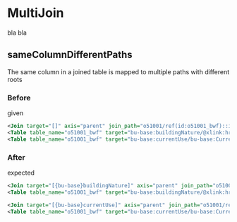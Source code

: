 # MultiJoin

bla bla

## sameColumnDifferentPaths

The same column in a joined table is mapped to multiple paths with different roots

### Before

 given

```xml
<Join target="[]" axis="parent" join_path="o51001/ref(id:o51001_bwf)::id"/>
<Table table_name="o51001_bwf" target="bu-base:buildingNature/@xlink:href" value="bwf"/>
<Table table_name="o51001_bwf" target="bu-base:currentUse/bu-base:CurrentUse/bu-base:currentUse/@xlink:href" value="bwf"/>
```

### After

 expected

```xml
<Join target="[{bu-base}buildingNature]" axis="parent" join_path="o51001/ref(id:o51001_bwf)::id"/>
<Table table_name="o51001_bwf" target="bu-base:buildingNature/@xlink:href" value="bwf"/>

<Join target="[{bu-base}currentUse]" axis="parent" join_path="o51001/ref(id:o51001_bwf)::id"/>
<Table table_name="o51001_bwf" target="bu-base:currentUse/bu-base:CurrentUse/bu-base:currentUse/@xlink:href" value="bwf"/>
```



